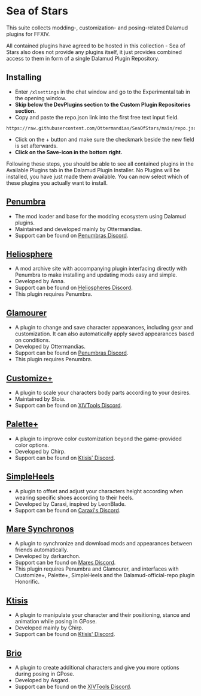 # Sea of Stars

This suite collects modding-, customization- and posing-related Dalamud plugins for FFXIV.

All contained plugins have agreed to be hosted in this collection - Sea of Stars also does not provide any plugins itself, it just provides combined access to them in form of a single Dalamud Plugin Repository.

## Installing
- Enter `/xlsettings` in the chat window and go to the Experimental tab in the opening window.
- **Skip below the DevPlugins section to the Custom Plugin Repositories section.**
- Copy and paste the repo.json link into the first free text input field.
```
https://raw.githubusercontent.com/Ottermandias/SeaOfStars/main/repo.json
```
- Click on the + button and make sure the checkmark beside the new field is set afterwards.
- **Click on the Save-icon in the bottom right.**

Following these steps, you should be able to see all contained plugins in the Available Plugins tab in the Dalamud Plugin Installer.
No Plugins will be installed, you have just made them available. You can now select which of these plugins you actually want to install.

## [Penumbra](https://github.com/xivdev/Penumbra)
- The mod loader and base for the modding ecosystem using Dalamud plugins. 
- Maintained and developed mainly by Ottermandias. 
- Support can be found on [Penumbras Discord](https://discord.gg/kVva7DHV4r).

## [Heliosphere](https://heliosphere.app)
- A mod archive site with accompanying plugin interfacing directly with Penumbra to make installing and updating mods easy and simple. 
- Developed by Anna. 
- Support can be found on [Heliospheres Discord](https://discord.gg/3swpspafy2).
- This plugin requires Penumbra.

## [Glamourer](https://github.com/Ottermandias/Glamourer)
- A plugin to change and save character appearances, including gear and customization. It can also automatically apply saved appearances based on conditions. 
- Developed by Ottermandias. 
- Support can be found on [Penumbras Discord](https://discord.gg/kVva7DHV4r).
- This plugin requires Penumbra.

## [Customize+](https://github.com/XIV-Tools/CustomizePlus)
- A plugin to scale your characters body parts according to your desires. 
- Maintained by Stoia. 
- Support can be found on [XIVTools Discord](https://discord.gg/KvGJCCnG8t).

## [Palette+](https://github.com/chirpxiv/PalettePlus)
- A plugin to improve color customization beyond the game-provided color options. 
- Developed by Chirp. 
- Support can be found on [Ktisis' Discord](https://discord.gg/kUG3W8B8Ny).

## [SimpleHeels](https://github.com/Caraxi/SimpleHeels)
- A plugin to offset and adjust your characters height according when wearing specific shoes according to their heels. 
- Developed by Caraxi, inspired by LeonBlade.
- Support can be found on [Caraxi's Discord](https://discord.gg/eXx7HdMkrU).

## [Mare Synchronos](https://github.com/Penumbra-Sync/client)
- A plugin to synchronize and download mods and appearances between friends automatically. 
- Developed by darkarchon. 
- Support can be found on [Mares Discord](https://discord.gg/5HVveFefcB).
- This plugin requires Penumbra and Glamourer, and interfaces with Customize+, Palette+, SimpleHeels and the Dalamud-official-repo plugin Honorific.

## [Ktisis](https://github.com/ktisis-tools/Ktisis)
- A plugin to manipulate your character and their positioning, stance and animation while posing in GPose. 
- Developed mainly by Chirp. 
- Support can be found on [Ktisis' Discord](https://discord.gg/kUG3W8B8Ny).

## [Brio](https://github.com/AsgardXIV/Brio)
- A plugin to create additional characters and give you more options during posing in GPose. 
- Developed by Asgard. 
- Support can be found on the [XIVTools Discord](https://discord.gg/KvGJCCnG8t).
